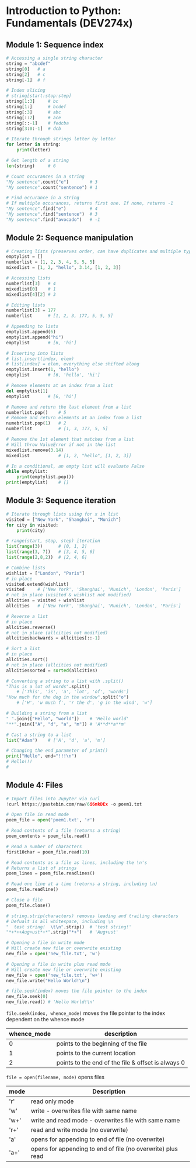 # Introduction to Python: Fundamentals (DEV274x)

## Module 1: Sequence index

```python
# Accessing a single string character
string = "abcdef"
string[0]   # a
string[2]   # c
string[-1]  # f

# Index slicing
# string[start:stop:step]
string[1:3]     # bc
string[1:]      # bcdef
string[:3]      # abc
string[::2]     # ace
string[::-1]    # fedcba
string[3:0:-1]  # dcb

# Iterate through strings letter by letter
for letter in string:
    print(letter)

# Get length of a string
len(string)     # 6

# Count occurances in a string
"My sentence".count("e")        # 3
"My sentence".count("sentence") # 1

# Find occurance in a string
# If multiple occurances, returns first one. If none, returns -1
"My sentence".find("e")         # 4
"My sentence".find("sentence")  # 3
"My sentence".find("avocado")   # -1
```

## Module 2: Sequence manipulation

``` python
# Creating lists (preserves order, can have duplicates and multiple types)
emptylist = []
numberlist = [1, 2, 3, 4, 5, 5, 5]
mixedlist = [1, 2, "hello", 3.14, [1, 2, 3]]

# Accessing lists
numberlist[3]   # 4
mixedlist[0]    # 1
mixedlist[4][2] # 3

# Editing lists
numberlist[3] = 177
numberlist      # [1, 2, 3, 177, 5, 5, 5]

# Appending to lists
emptylist.append(6)
emptylist.append("hi")
emptylist       # [6, 'hi']

# Inserting into lists
# list.insert(index, elem)
# list[index] = elem, everything else shifted along
emptylist.insert(1, "hello")
emptylist       # [6, 'hello', 'hi']

# Remove elements at an index from a list
del emptylist[1]
emptylist       # [6, 'hi']

# Remove and return the last element from a list
numberlist.pop()    # 5
# Remove and return elements at an index from a list
numebrlist.pop(1)   # 2
numberlist          # [1, 3, 177, 5, 5]

# Remove the 1st element that matches from a list
# Will throw ValueError if not in the list
mixedlist.remove(3.14)
mixedlist           # [1, 2, "hello", [1, 2, 3]]

# In a conditional, an empty list will evaluate False
while emptylist:
    print(emptylist.pop())
print(emptylist)    # []
```

## Module 3: Sequence iteration

```python
# Iterate through lists using for x in list
visited = ["New York", "Shanghai", "Munich"]
for city in visited:
    print(city)

# range(start, stop, step) iteration
list(range(3))      # [0, 1, 2]
list(range(3, 7))   # [3, 4, 5, 6]
list(range(2,8,2))  # [2, 4, 6]

# Combine lists
wishlist = ["London", "Paris"]
# in place
visited.extend(wishlist)
visited     # ['New York', 'Shanghai', 'Munich', 'London', 'Paris']
# not in place (visited & wishlist not modified)
allcities = visited + wishlist
allcities   # ['New York', 'Shanghai', 'Munich', 'London', 'Paris']

# Reverse a list
# in place
allcities.reverse()
# not in place (allcities not modified)
allcitiesbackwards = allcities[::-1]

# Sort a list
# in place
allcities.sort()
# not in place (allcities not modified)
allcitiessorted = sorted(allcities)

# Converting a string to a list with .split()
"This is a lot of words".split()
    # ['This', 'is', 'a', 'lot', 'of', 'words']
"How much for the dog in the window".split("o")
    # ['H', 'w much f', 'r the d', 'g in the wind', 'w']

# Building a string from a list
" ".join(["Hello", "world"])    # 'Hello world'
"**".join(["A", "d", "a", "m"]) # 'A**d**a**m'

# Cast a string to a list
list("Adam")    # ['A', 'd', 'a', 'm']

# Changing the end parameter of print()
print("Hello", end="!!!\n")
# Hello!!!
# 
```

## Module 4: Files

```python
# Import files into Jupyter via curl
!curl https://pastebin.com/raw/6i6mkDEx -o poem1.txt

# Open file in read mode
poem_file = open('poem1.txt', 'r')

# Read contents of a file (returns a string)
poem_contents = poem_file.read()

# Read a number of characters
first10char = poem_file.read(10)

# Read contents as a file as lines, including the \n's
# Returns a list of strings
poem_lines = poem_file.readlines()

# Read one line at a time (returns a string, including \n)
poem_file.readline()

# Close a file
poem_file.close()

# string.strip(characters) removes leading and trailing characters
# Defualt is all whitespace, including \n
"  test string!  \t\n".strip()  # 'test string!'
"*+*++Aug+ust*+*".strip("*+")   # 'Aug+ust'

# Opening a file in write mode
# Will create new file or overwrite existing
new_file = open('new_file.txt', 'w')

# Opening a file in write plus read mode
# Will create new file or overwrite existing
new_file = open('new_file.txt', 'w+')
new_file.write("Hello World!\n")

# file.seek(index) moves the file pointer to the index
new_file.seek(0)
new_file.read() # 'Hello World!\n'
```

`file.seek(index, whence_mode)` moves the file pointer to the index dependent on the whence mode

| whence_mode 	| description                                        	|
|-------------	|----------------------------------------------------	|
| 0           	| points to the beginning of the file                	|
| 1           	| points to the current location                     	|
| 2           	| points to the end of the file & offset is always 0 	|

`file = open(filename, mode)` opens files

| mode 	| Description                                                 	|
|------	|-------------------------------------------------------------	|
| 'r'  	| read only mode                                              	|
| 'w'  	| write - overwrites file with same name                      	|
| 'w+' 	| write and read mode - overwrites file with same name        	|
| 'r+' 	| read and write mode (no overwrite)                          	|
| 'a'  	| opens for appending to end of file (no overwrite)           	|
| 'a+' 	| opens for appending to end of file (no overwrite) plus read 	|